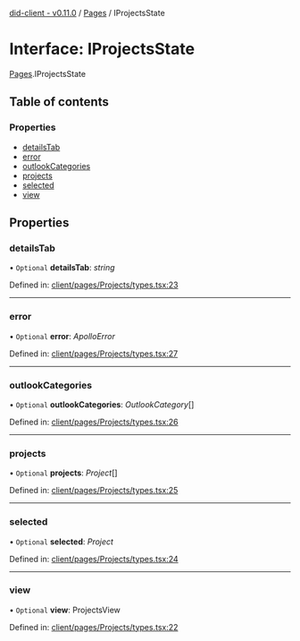 [did-client - v0.11.0](../README.md) / [Pages](../modules/pages.md) / IProjectsState

# Interface: IProjectsState

[Pages](../modules/pages.md).IProjectsState

## Table of contents

### Properties

- [detailsTab](pages.iprojectsstate.md#detailstab)
- [error](pages.iprojectsstate.md#error)
- [outlookCategories](pages.iprojectsstate.md#outlookcategories)
- [projects](pages.iprojectsstate.md#projects)
- [selected](pages.iprojectsstate.md#selected)
- [view](pages.iprojectsstate.md#view)

## Properties

### detailsTab

• `Optional` **detailsTab**: *string*

Defined in: [client/pages/Projects/types.tsx:23](https://github.com/Puzzlepart/did/blob/dev/client/pages/Projects/types.tsx#L23)

___

### error

• `Optional` **error**: *ApolloError*

Defined in: [client/pages/Projects/types.tsx:27](https://github.com/Puzzlepart/did/blob/dev/client/pages/Projects/types.tsx#L27)

___

### outlookCategories

• `Optional` **outlookCategories**: *OutlookCategory*[]

Defined in: [client/pages/Projects/types.tsx:26](https://github.com/Puzzlepart/did/blob/dev/client/pages/Projects/types.tsx#L26)

___

### projects

• `Optional` **projects**: *Project*[]

Defined in: [client/pages/Projects/types.tsx:25](https://github.com/Puzzlepart/did/blob/dev/client/pages/Projects/types.tsx#L25)

___

### selected

• `Optional` **selected**: *Project*

Defined in: [client/pages/Projects/types.tsx:24](https://github.com/Puzzlepart/did/blob/dev/client/pages/Projects/types.tsx#L24)

___

### view

• `Optional` **view**: ProjectsView

Defined in: [client/pages/Projects/types.tsx:22](https://github.com/Puzzlepart/did/blob/dev/client/pages/Projects/types.tsx#L22)
